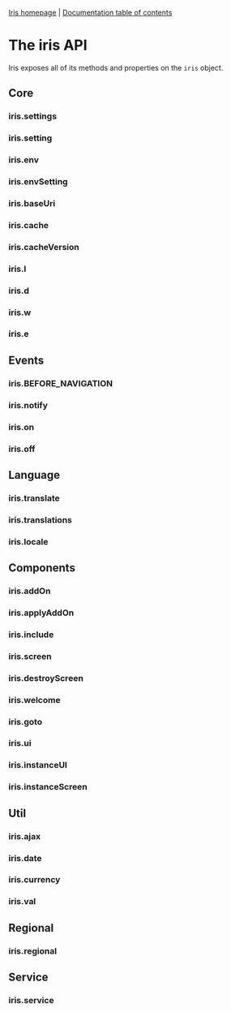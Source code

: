 [Iris homepage](https://github.com/iris-js/iris) | [Documentation table of contents](toc.md)

# The iris API

Iris exposes all of its methods and properties on the `iris` object.

## Core
### iris.settings
### iris.setting

### iris.env
### iris.envSetting

### iris.baseUri
### iris.cache
### iris.cacheVersion

### iris.l
### iris.d
### iris.w
### iris.e


## Events
### iris.BEFORE_NAVIGATION
### iris.notify
### iris.on
### iris.off


## Language
### iris.translate
### iris.translations
### iris.locale


## Components
### iris.addOn
### iris.applyAddOn
### iris.include
### iris.screen
### iris.destroyScreen
### iris.welcome
### iris.goto
### iris.ui
### iris.instanceUI
### iris.instanceScreen


## Util
### iris.ajax
### iris.date
### iris.currency
### iris.val


## Regional
### iris.regional


## Service
### iris.service
